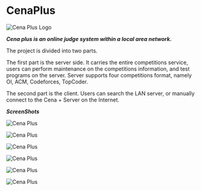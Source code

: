 CenaPlus
========

![Cena Plus Logo](http://www.cenaplus.org/images/Logo.png?v1)


***Cena plus is an online judge system within a local area network.***


The project is divided into two parts.

The first part is the server side. It carries the entire competitions service, users can perform maintenance on the competitions information, and test programs on the server. Server supports four competitions format, namely OI, ACM, Codeforces, TopCoder.

The second part is the client. Users can search the LAN server, or manually connect to the Cena + Server on the Internet.


***ScreenShots***

![Cena Plus](http://www.cenaplus.org/images/cenaplus.jpg)

![Cena Plus](http://www.cenaplus.org/images/02.jpg)

![Cena Plus](http://www.cenaplus.org/images/03.jpg)

![Cena Plus](http://www.cenaplus.org/images/04.jpg)

![Cena Plus](http://www.cenaplus.org/images/05.jpg)

![Cena Plus](http://www.cenaplus.org/images/06.png)
